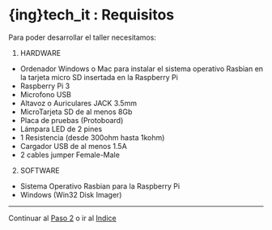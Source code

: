 # {ing}tech_it : Requisitos

Para poder desarrollar el taller necesitamos:

1. HARDWARE
- Ordenador Windows o Mac para instalar el sistema operativo Rasbian en la tarjeta micro SD insertada en la Raspberry Pi
- Raspberry Pi 3
- Microfono USB
- Altavoz o Auriculares JACK 3.5mm
- MicroTarjeta SD de al menos 8Gb
- Placa de pruebas (Protoboard)
- Lámpara LED de 2 pines
- 1 Resistencia (desde 300ohm hasta 1kohm)
- Cargador USB de al menos 1.5A
- 2 cables jumper Female-Male

2. SOFTWARE
- Sistema Operativo Rasbian para la Raspberry Pi
- Windows (Win32 Disk Imager)

--------
Continuar al  [Paso 2](./introduccion.md) o ir al [Indice](./index.md)
